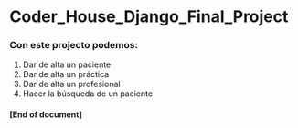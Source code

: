# Coder_House_Django_Final_Project

### Con este projecto podemos:

1. Dar de alta un paciente
2. Dar de alta un práctica
3. Dar de alta un profesional
4. Hacer la búsqueda de un paciente
	
#### [End of document]
